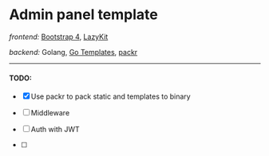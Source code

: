 # Admin panel template
*frontend:* 
[Bootstrap 4](https://getbootstrap.com/docs/4.0/getting-started/introduction/), 
[LazyKit](https://usebootstrap.com/preview-no-frame/lazy-kit/documentation/getting_started.html)

*backend:* Golang, [Go Templates](https://golang.org/pkg/html/template/), [packr](https://github.com/gobuffalo/packr)

---

#### TODO:

- [x] Use packr to pack static and templates to binary

- [ ] Middleware
- [ ] Auth with JWT
- [ ] 



